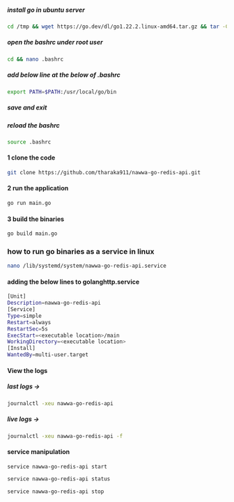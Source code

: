 ##### install go in ubuntu server
```sh
cd /tmp && wget https://go.dev/dl/go1.22.2.linux-amd64.tar.gz && tar -C /usr/local -xzf go1.22.2.linux-amd64.tar.gz
```

##### open the bashrc under root user
```sh
cd && nano .bashrc
```

##### add below line at the below of .bashrc
```sh
export PATH=$PATH:/usr/local/go/bin
```
##### save and exit

##### reload the bashrc
```sh
source .bashrc
```
#### 1 clone the code
```sh
git clone https://github.com/tharaka911/nawwa-go-redis-api.git
```
#### 2 run the application
```sh
go run main.go
```
#### 3 build the binaries
```sh
go build main.go
```
### how to run go binaries as a service in linux

```sh
nano /lib/systemd/system/nawwa-go-redis-api.service
```
#### adding the below lines to golanghttp.service
```sh
[Unit]
Description=nawwa-go-redis-api
[Service]
Type=simple
Restart=always
RestartSec=5s
ExecStart=<executable location>/main
WorkingDirectory=<executable location>
[Install]
WantedBy=multi-user.target
```
#### View the logs
##### last logs -> 
```sh
journalctl -xeu nawwa-go-redis-api
```
##### live logs -> 
```sh
journalctl -xeu nawwa-go-redis-api -f
```
#### service manipulation 
```sh
service nawwa-go-redis-api start
```
```sh
service nawwa-go-redis-api status
```
```sh
service nawwa-go-redis-api stop
```


